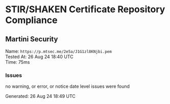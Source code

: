 # STIR/SHAKEN Certificate Repository Compliance

## Martini Security

Name: `https://p.mtsec.me/2e5a/J1G1zl8KNjbi.pem`\
Tested At: 26 Aug 24 18:40 UTC\
Time: 75ms

### Issues

no warning, or error, or notice date level issues were found

Generated: 26 Aug 24 18:49 UTC